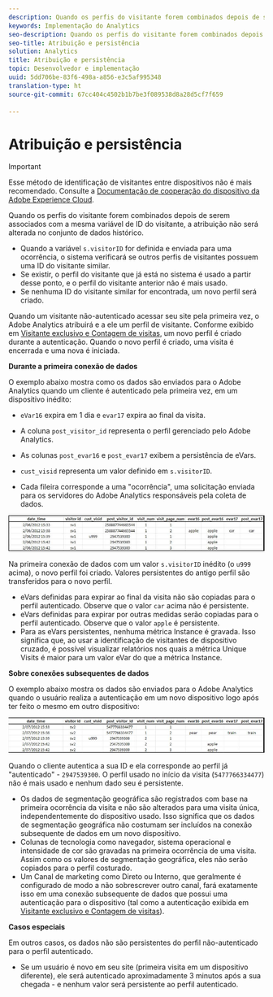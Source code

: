 ```yaml
---
description: Quando os perfis do visitante forem combinados depois de serem associados com a mesma variável de ID do visitante, a atribuição não será alterada no conjunto de dados histórico.
keywords: Implementação do Analytics
seo-description: Quando os perfis do visitante forem combinados depois de serem associados com a mesma variável de ID do visitante, a atribuição não será alterada no conjunto de dados histórico.
seo-title: Atribuição e persistência
solution: Analytics
title: Atribuição e persistência
topic: Desenvolvedor e implementação
uuid: 5dd706be-83f6-498a-a856-e3c5af995348
translation-type: ht
source-git-commit: 67cc404c4502b1b7be3f089538d8a28d5cf7f659

---
```



# Atribuição e persistência

>[!IMPORTANT]
>
>Esse método de identificação de visitantes entre dispositivos não é mais recomendado. Consulte a [Documentação de cooperação do dispositivo da Adobe Experience Cloud](https://marketing.adobe.com/resources/help/pt_BR/mcdc/).

Quando os perfis do visitante forem combinados depois de serem associados com a mesma variável de ID do visitante, a atribuição não será alterada no conjunto de dados histórico.

* Quando a variável `s.visitorID` for definida e enviada para uma ocorrência, o sistema verificará se outros perfis de visitantes possuem uma ID do visitante similar. 
* Se existir, o perfil do visitante que já está no sistema é usado a partir desse ponto, e o perfil do visitante anterior não é mais usado.
* Se nenhuma ID do visitante similar for encontrada, um novo perfil será criado.

Quando um visitante não-autenticado acessar seu site pela primeira vez, o Adobe Analytics atribuirá e a ele um perfil de visitante. Conforme exibido em [Visitante exclusivo e Contagem de visitas](../../../implement/js-implementation/xdevice-visid/xdevice-connecting.md#section_70330AB6724C4E419A4BD0BDD54641AC), um novo perfil é criado durante a autenticação. Quando o novo perfil é criado, uma visita é encerrada e uma nova é iniciada.

**Durante a primeira conexão de dados**

O exemplo abaixo mostra como os dados são enviados para o Adobe Analytics quando um cliente é autenticado pela primeira vez, em um dispositivo inédito:

* `eVar16` expira em 1 dia e `evar17` expira ao final da visita.

* A coluna `post_visitor_id` representa o perfil gerenciado pelo Adobe Analytics.
* As colunas `post_evar16` e `post_evar17` exibem a persistência de eVars.

* `cust_visid` representa um valor definido em `s.visitorID`.

* Cada fileira corresponde a uma "ocorrência", uma solicitação enviada para os servidores do Adobe Analytics responsáveis pela coleta de dados.

![](assets/xdevice_first.jpg)

Na primeira conexão de dados com um valor `s.visitorID` inédito (o `u999` acima), o novo perfil foi criado. Valores persistentes do antigo perfil são transferidos para o novo perfil.

* eVars definidas para expirar ao final da visita não são copiadas para o perfil autenticado. Observe que o valor `car` acima não é persistente.
* eVars definidas para expirar por outras medidas serão copiadas para o perfil autenticado. Observe que o valor `apple` é persistente.
* Para as eVars persistentes, nenhuma métrica Instance é gravada. Isso significa que, ao usar a identificação de visitantes de dispositivo cruzado, é possível visualizar relatórios nos quais a métrica Unique Visits é maior para um valor eVar do que a métrica Instance.

**Sobre conexões subsequentes de dados**

O exemplo abaixo mostra os dados são enviados para o Adobe Analytics quando o usuário realiza a autenticação em um novo dispositivo logo após ter feito o mesmo em outro dispositivo:

![](assets/xdevice-subsequent.jpg)

Quando o cliente autentica a sua ID e ela corresponde ao perfil já "autenticado" - `2947539300`. O perfil usado no início da visita (`5477766334477`) não é mais usado e nenhum dado seu é persistente.

* Os dados de segmentação geográfica são registrados com base na primeira ocorrência da visita e não são alterados para uma visita única, independentemente do dispositivo usado. Isso significa que os dados de segmentação geográfica não costumam ser incluídos na conexão subsequente de dados em um novo dispositivo.
* Colunas de tecnologia como navegador, sistema operacional e intensidade de cor são gravadas na primeira ocorrência de uma visita. Assim como os valores de segmentação geográfica, eles não serão copiados para o perfil costurado.
* Um Canal de marketing como Direto ou Interno, que geralmente é configurado de modo a não sobrescrever outro canal, fará exatamente isso em uma conexão subsequente de dados que possui uma autenticação para o dispositivo (tal como a autenticação exibida em [Visitante exclusivo e Contagem de visitas](../../../implement/js-implementation/xdevice-visid/xdevice-connecting.md#section_70330AB6724C4E419A4BD0BDD54641AC)).

**Casos especiais**

Em outros casos, os dados não são persistentes do perfil não-autenticado para o perfil autenticado.

* Se um usuário é novo em seu site (primeira visita em um dispositivo diferente), ele será autenticado aproximadamente 3 minutos após a sua chegada - e nenhum valor será persistente ao perfil autenticado.

